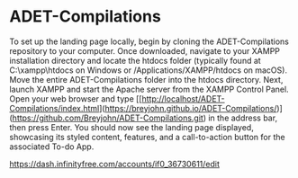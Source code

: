 # ADET-Compilations

To set up the landing page locally, begin by cloning the ADET-Compilations repository to your computer. Once downloaded, navigate to your XAMPP installation directory and locate the htdocs folder (typically found at C:\xampp\htdocs on Windows or /Applications/XAMPP/htdocs on macOS). Move the entire ADET-Compilations folder into the htdocs directory. Next, launch XAMPP and start the Apache server from the XAMPP Control Panel. Open your web browser and type [[[http://localhost/ADET-Compilations/index.html](https://breyjohn.github.io/ADET-Compilations/)](https://breyjohn.github.io/ADET-Compilations/)](https://github.com/Breyjohn/ADET-Compilations.git) in the address bar, then press Enter. You should now see the landing page displayed, showcasing its styled content, features, and a call-to-action button for the associated To-do App.

https://dash.infinityfree.com/accounts/if0_36730611/edit
